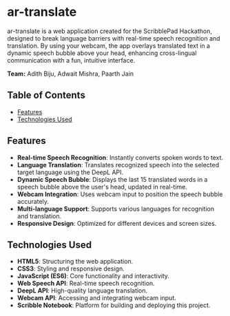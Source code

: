 # ar-translate

ar-translate is a web application created for the ScribblePad Hackathon, designed to break language barriers with real-time speech recognition and translation. By using your webcam, the app overlays translated text in a dynamic speech bubble above your head, enhancing cross-lingual communication with a fun, intuitive interface.

**Team:** Adith Biju, Adwait Mishra, Paarth Jain

## Table of Contents

- [Features](#features)
- [Technologies Used](#technologies-used)

## Features

- **Real-time Speech Recognition**: Instantly converts spoken words to text.
- **Language Translation**: Translates recognized speech into the selected target language using the DeepL API.
- **Dynamic Speech Bubble**: Displays the last 15 translated words in a speech bubble above the user's head, updated in real-time.
- **Webcam Integration**: Uses webcam input to position the speech bubble accurately.
- **Multi-language Support**: Supports various languages for recognition and translation.
- **Responsive Design**: Optimized for different devices and screen sizes.

## Technologies Used

- **HTML5**: Structuring the web application.
- **CSS3**: Styling and responsive design.
- **JavaScript (ES6)**: Core functionality and interactivity.
- **Web Speech API**: Real-time speech recognition.
- **DeepL API**: High-quality language translation.
- **Webcam API**: Accessing and integrating webcam input.
- **Scribble Notebook**: Platform for building and deploying this project.
